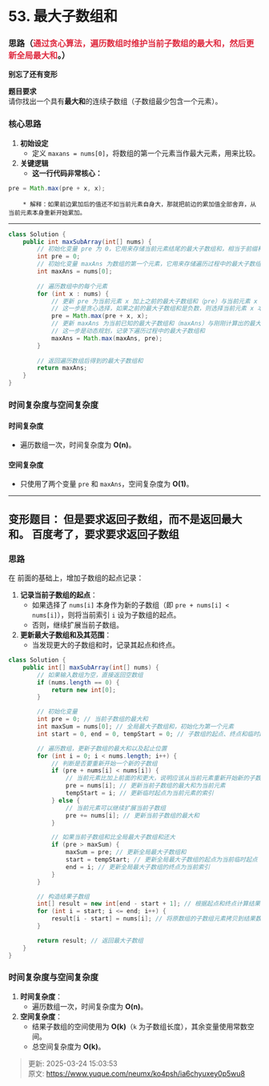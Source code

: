 # 53. 最大子数组和

### 思路（<font style="color:#DF2A3F;">通过贪心算法，遍历数组时维护当前子数组的最大和，然后更新全局最大和</font>。）
**别忘了还有变形**

**题目要求**  
请你找出一个具有**最大和**的连续子数组（子数组最少包含一个元素）。

### 核心思路
1. **初始设定**
    - 定义 `maxans = nums[0]`，将数组的第一个元素当作最大元素，用来比较。
2. **关键逻辑**
    - **这一行代码非常核心：**

```java
pre = Math.max(pre + x, x);
```

        * 解释：如果前边累加后的值还不如当前元素自身大，那就把前边的累加值全部舍弃，从当前元素本身重新开始累加。

---

```java
class Solution {
    public int maxSubArray(int[] nums) {
        // 初始化变量 pre 为 0，它用来存储当前元素结尾的最大子数组和，相当于前缀和
        int pre = 0;
        // 初始化变量 maxAns 为数组的第一个元素，它用来存储遍历过程中的最大子数组和
        int maxAns = nums[0];
        
        // 遍历数组中的每个元素
        for (int x : nums) {
            // 更新 pre 为当前元素 x 加上之前的最大子数组和（pre）与当前元素 x 本身之间的较大值
            // 这一步是贪心选择，如果之前的最大子数组和是负数，则选择当前元素 x 本身作为新的子数组开始
            pre = Math.max(pre + x, x);
            // 更新 maxAns 为当前已知的最大子数组和（maxAns）与刚刚计算出的最大子数组和（pre）之间的较大值
            // 这一步是动态规划，记录下遍历过程中的最大子数组和
            maxAns = Math.max(maxAns, pre);
        }
        
        // 返回遍历数组后得到的最大子数组和
        return maxAns;
    }
}
```

### 时间复杂度与空间复杂度
#### **时间复杂度**
+ 遍历数组一次，时间复杂度为 **O(n)**。

#### **空间复杂度**
+ 只使用了两个变量 `pre` 和 `maxAns`，空间复杂度为 **O(1)**。

---

## 变形题目： 但是要求返回子数组，而不是返回最大和。   百度考了，要求要求返回子数组  
### 思路
在 前面的基础上，增加子数组的起点记录：

1. **记录当前子数组的起点**：
    - 如果选择了 `nums[i]` 本身作为新的子数组（即 `pre + nums[i] < nums[i]`），则将当前索引 `i` 设为子数组的起点。
    - 否则，继续扩展当前子数组。
2. **更新最大子数组和及其范围**：
    - 当发现更大的子数组和时，记录其起点和终点。

```java
class Solution {
    public int[] maxSubArray(int[] nums) {
        // 如果输入数组为空，直接返回空数组
        if (nums.length == 0) {
            return new int[0];
        }

        // 初始化变量
        int pre = 0; // 当前子数组的最大和
        int maxSum = nums[0]; // 全局最大子数组和，初始化为第一个元素
        int start = 0, end = 0, tempStart = 0; // 子数组的起点、终点和临时起点

        // 遍历数组，更新子数组的最大和以及起止位置
        for (int i = 0; i < nums.length; i++) {
            // 判断是否要重新开始一个新的子数组
            if (pre + nums[i] < nums[i]) {
                // 当前元素比加上前面的和更大，说明应该从当前元素重新开始新的子数组
                pre = nums[i]; // 更新当前子数组的最大和为当前元素
                tempStart = i; // 更新临时起点为当前元素的索引
            } else {
                // 当前元素可以继续扩展当前子数组
                pre += nums[i]; // 更新当前子数组的最大和
            }

            // 如果当前子数组和比全局最大子数组和还大
            if (pre > maxSum) {
                maxSum = pre; // 更新全局最大子数组和
                start = tempStart; // 更新全局最大子数组的起点为当前临时起点
                end = i; // 更新全局最大子数组的终点为当前索引
            }
        }

        // 构造结果子数组
        int[] result = new int[end - start + 1]; // 根据起点和终点计算结果子数组长度
        for (int i = start; i <= end; i++) {
            result[i - start] = nums[i]; // 将原数组的子数组元素拷贝到结果数组
        }

        return result; // 返回最大子数组
    }
}

```



### 时间复杂度与空间复杂度
1. **时间复杂度**：
    - 遍历数组一次，时间复杂度为 **O(n)**。
2. **空间复杂度**：
    - 结果子数组的空间使用为 **O(k)**（`k` 为子数组长度），其余变量使用常数空间。
    - 总空间复杂度为 **O(k)**。



> 更新: 2025-03-24 15:03:53  
> 原文: <https://www.yuque.com/neumx/ko4psh/ia6chyuxey0p5wu8>